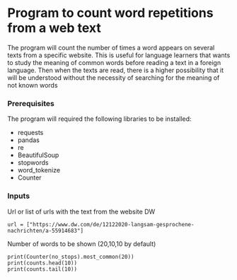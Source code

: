 # Program to count word repetitions from a web text

The program will count the number of times a word appears on several texts from a specific website. 
This is useful for language learners that wants to study the meaning of common words before reading a text in a foreign language. Then when the texts are read, there is a higher possibility that it will be understood without the necessity of searching for the meaning of not known words

### Prerequisites

The program will required the following libraries to be installed:
+ requests 
+ pandas
+ re
+ BeautifulSoup
+ stopwords
+ word_tokenize
+ Counter

### Inputs

Url or list of urls with the text from the website DW

```
url = ["https://www.dw.com/de/12122020-langsam-gesprochene-nachrichten/a-55914683"]
```


Number of words to be shown (20,10,10 by default)

```
print(Counter(no_stops).most_common(20))
print(counts.head(10))
print(counts.tail(10))
```
